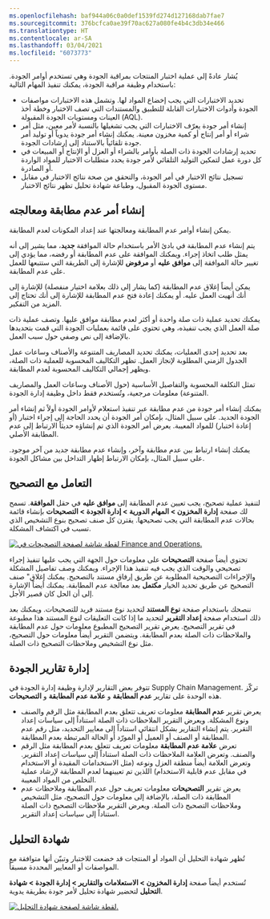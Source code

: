 ```yaml
---
ms.openlocfilehash: baf944a06c0a0def1539fd274d127168dab7fae7
ms.sourcegitcommit: 376bcfca0ae39f70ac627a080fe4b4c3db34e466
ms.translationtype: HT
ms.contentlocale: ar-SA
ms.lasthandoff: 03/04/2021
ms.locfileid: "6073773"
---
```

يُشار عادةً إلى عملية اختبار المنتجات بمراقبة الجودة وهي تستخدم أوامر الجودة. باستخدام وظيفة مراقبة الجودة، يمكنك تنفيذ المهام التالية:

-   تحديد الاختبارات التي يجب إخضاع المواد لها. وتشمل هذه الاختبارات مواصفات الجودة وأدوات الاختبارات القابلة للتطبيق والمستندات التي تصف الاختبار وخطة أخذ العينات ومستويات الجودة المقبولة (AQL).
-   إنشاء أمر جودة يعرّف الاختبارات التي يجب تشغيلها بالنسبة لأمر معين، مثل أمر شراء أو أمر إنتاج أو كمية مخزون معينة. يمكنك إنشاء أمر جودة يدوياً أو توليد أمر جودة تلقائياً بالاستناد إلى إرشادات الجودة.
-   تحديد إرشادات الجودة ذات الصلة بأوامر بالشراء أو العزل أو الإنتاج أو المبيعات في كل دورة عمل لتمكين التوليد التلقائي لأمر جودة يحدد متطلبات الاختبار للمواد الواردة أو الصادرة.
-   تسجيل نتائج الاختبار في أمر الجودة، والتحقق من صحة نتائج الاختبار في مقابل مستوى الجودة المقبول، وطباعة شهادة تحليل تظهر نتائج الاختبار.

## <a name="create-and-process-a-nonconformance-order"></a>إنشاء أمر عدم مطابقة ومعالجته 

يمكن إنشاء أوامر عدم المطابقة ومعالجتها عند إعداد المكونات لعدم المطابقة.

يتم إنشاء عدم المطابقة في بادئ الأمر باستخدام حالة الموافقة **جديد**، مما يشير إلى أنه يمثل طلب اتخاذ إجراء. ويمكنك الموافقة على عدم المطابقة أو رفضه، مما يؤدي إلى تغيير حالة الموافقة إلى **موافق عليه** أو **مرفوض** للإشارة إلى الطريقة التي ستتبعها للعمل على عدم المطابقة.

يمكن أيضاً إغلاق عدم المطابقة (كما يشار إلى ذلك بعلامة اختيار منفصلة) للإشارة إلى أنك أنهيت العمل عليه. أو يمكنك إعادة فتح عدم المطابقة للإشارة إلى أنك تحتاج إلى المزيد من التفكير.

يمكنك تحديد عملية ذات صلة واحدة أو أكثر لعدم مطابقة موافق عليها. وتصف عملية ذات صلة العمل الذي يجب تنفيذه، وهي تحتوي على قائمة بعمليات الجودة التي قمت بتحديدها بالإضافة إلى نص وصفي حول سبب العمل.‬

بعد تحديد إحدى العمليات، يمكنك تحديد المصاريف المتنوعة والأصناف وساعات عمل الجدول الزمني المطلوبة لإنجاز العمل.
تظهر التكاليف المحسوبة للعملية ذات الصلة، ويظهر إجمالي التكاليف المحسوبة لعدم المطابقة.

تمثل التكلفة المحسوبة والتفاصيل الأساسية (حول الأصناف وساعات العمل والمصاريف المتنوعة) معلومات مرجعية، وتُستخدم فقط داخل وظيفة إدارة الجودة.

يمكنك إنشاء أمر جودة من عدم مطابقة عبر تنفيذ استعلام لأوامر الجودة أولاً ثم إنشاء أمر الجودة الجديد.
على سبيل المثال، بإمكان أمر الجودة أن يحدد الحاجة إلى إجراء اختبار (أو إعادة اختبار) للمواد المعيبة. يعرض أمر الجودة الذي تم إنشاؤه حديثاً الارتباط إلى عدم المطابقة الأصلي.

يمكنك إنشاء ارتباط بين عدم مطابقة وآخر، وإنشاء عدم مطابقة جديد من آخر موجود. على سبيل المثال، بإمكان الارتباط إظهار التداخل بين مشاكل الجودة.

## <a name="correction-handling"></a>التعامل مع التصحيح 

لتنفيذ عملية تصحيح، يجب تعيين عدم المطابقة إلى **موافق عليه** في حقل **الموافقة**. تسمح لك صفحة **إدارة المخزون > المهام الدورية > إدارة الجودة > التصحيحات** بإنشاء قائمة بحالات عدم المطابقة التي يجب تصحيحها. يقترن كل صنف تصحيح بنوع التشخيص الذي تسبب في اكتشاف المشكلة.

[ ![لقطة شاشة لصفحة التصحيحات في Finance and Operations.](../media/corrections-1.png) ](../media/corrections-1.png#lightbox)

تحتوي أيضاً صفحة **التصحيحات‬‏‫‏‎** على معلومات حول الجهة التي يجب عليها تنفيذ إجراء تصحيحي والوقت الذي يجب فيه تنفيذ هذا الإجراء. ويمكنك وصف تفاصيل المشكلة والإجراءات التصحيحية المطلوبة عن طريق إرفاق مستند بالتصحيح.‬ يمكنك إغلاق" صنف التصحيح عن طريق تحديد الخيار **مكتمل** بعد معالجة عدم المطابقة. يمكنك أيضاً الإشارة إلى أن الحل كان قصير الأجل.

ننصحك باستخدام صفحة **نوع المستند** لتحديد نوع مستند فريد للتصحيحات. ويمكنك بعد ذلك استخدام صفحة **إعداد التقرير** لتحديد ما إذا كانت التعليقات لنوع المستند هذا مطبوعة في تقرير التصحيح. يعرض تقرير التصحيح المطبوع معلومات حول عدم المطابقة والملاحظات ذات الصلة بعدم المطابقة. ويتضمن التقرير أيضاً معلومات حول التصحيح، مثل نوع التشخيص وملاحظات التصحيح ذات الصلة.

## <a name="manage-quality-reports"></a>إدارة تقارير الجودة 

تتوفر بعض التقارير لإدارة وظيفة إدارة الجودة في Supply Chain Management. تركّز هذه الوحدة على تقارير **عدم المطابقة** و **علامة عدم المطابقة** و **التصحيحات**.

-   يعرض تقرير **عدم المطابقة** معلومات تعريف تتعلق بعدم المطابقة مثل الرقم والصنف ونوع المشكلة. ويعرض التقرير الملاحظات ذات الصلة استناداً إلى سياسات إعداد التقرير. يتم إنشاء التقارير بشكل انتقائي استناداً إلى معايير التحديد، مثل رقم عدم المطابقة أو الصنف أو العميل أو المورّد أو الحالة المرتبطة بعدم المطابقة.
-   تعرض **علامة عدم المطابقة** معلومات تعريف تتعلق بعدم المطابقة مثل الرقم والصنف. وتعرض العلامة الملاحظات ذات الصلة استناداً إلى سياسات إعداد التقرير. وتعرض العلامة أيضاً منطقة العزل ونوعه (مثل الاستخدامات المقيدة أو الاستخدام في مقابل عدم قابلية الاستخدام) اللذين تم تعيينهما لعدم المطابقة لإرشاد عملية التخلص من المواد المعيبة.
-   يعرض تقرير **التصحيحات** معلومات تعريف حول عدم المطابقة وملاحظات عدم المطابقة ذات الصلة، بالإضافة إلى معلومات حول التصحيح، مثل التشخيص وملاحظات التصحيح ذات الصلة. ويعرض التقرير ملاحظات التصحيح ذات الصلة استناداً إلى سياسات إعداد التقرير.

## <a name="certificate-of-analysis"></a>شهادة التحليل 

تُظهر شهادة التحليل أن المواد أو المنتجات قد خضعت للاختبار وتبيّن أنها متوافقة مع المواصفات أو المعايير المحددة مسبقاً.

تُستخدم أيضاً صفحة **إدارة المخزون > الاستعلامات والتقارير > إدارة الجودة > شهادة التحليل** لتحضير شهادة تحليل لأمر جودة بطريقة يدوية.

[ ![لقطة شاشة لصفحة شهادة التحليل.](../media/certificate-of-analysis.png) ](../media/certificate-of-analysis.png#lightbox) 
